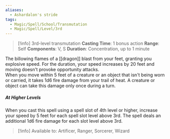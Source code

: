 ```yaml
---
aliases:
  - Ashardalon's stride
tags:
  - Magic/Spell/School/Transmutation
  - Magic/Spell/Level/3rd
---
```

>[!info]
>3rd-level transmutation
>**Casting Time**: 1 bonus action
>**Range**: Self
>**Components**: V, S
>**Duration**: Concentration, up to 1 minute

The billowing flames of a [[dragon]] blast from your feet, granting you explosive speed. For the duration, your speed increases by 20 feet and moving doesn't provoke opportunity attacks.<br>
When you move within 5 feet of a creature or an object that isn't being worn or carried, it takes 1d6 fire damage from your trail of heat. A creature or object can take this damage only once during a turn.
##### At Higher Levels
When you cast this spell using a spell slot of 4th level or higher, increase your speed by 5 feet for each spell slot level above 3rd. The spell deals an additional 1d6 fire damage for each slot level above 3rd.<br>
>[!info] Available to:
>Artificer, Ranger, Sorcerer, Wizard